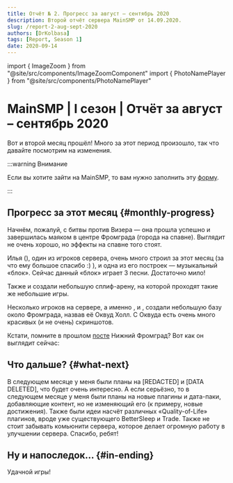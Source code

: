 ```yaml
---
title: Отчёт № 2. Прогресс за август – сентябрь 2020
description: Второй отчёт сервера MainSMP от 14.09.2020.
slug: /report-2-aug-sept-2020
authors: [DrKolbasa]
tags: [Report, Season 1]
date: 2020-09-14
---
```


import { ImageZoom } from "@site/src/components/ImageZoomComponent"
import { PhotoNamePlayer } from "@site/src/components/PhotoNamePlayer"

# MainSMP | I сезон | Отчёт за август – сентябрь 2020

Вот и второй месяц прошёл! Много за этот период произошло, так что давайте посмотрим на изменения.

<!-- truncate -->

:::warning Внимание

Если вы хотите зайти на MainSMP, то вам нужно заполнить эту [форму](https://docs.google.com/forms/d/e/1FAIpQLSd439lToKD3iWyeyhokr8FDmnviJtvespjAiwM_0_tl2tLbHw/viewform).

:::

## Прогресс за этот месяц {#monthly-progress}

<ImageZoom
  src="/img/reports/report-2-aug-sept-2020/rep2-pic1-fromgrad-beacon.png"
  alt="Маяк в центре Фромграда"
/>

Начнём, пожалуй, с битвы против Визера — она прошла успешно и завершилась маяком в центре Фромграда (города на спавне). Выглядит не очень хорошо, но эффекты на спавне того стоят.

<ImageZoom
  src="/img/reports/report-2-aug-sept-2020/rep2-pic2-muzikalnij-blok-ilya-spb-splif-arena.png"
  alt="Музыкальный блок игрока ilya_spb и сплиф-арена во Фромграде"
/>

Илья (<PhotoNamePlayer nickname="ilya_spb"/>), один из игроков сервера, очень много строил за этот месяц (за что ему большое спасибо :) ), и одна из его построек — музыкальный «блок». Сейчас данный «блок» играет 3 песни. Достаточно мило!

Также <PhotoNamePlayer nickname="rydyk777"/> и <PhotoNamePlayer nickname="Flammablelion"/> создали небольшую сплиф-арену, на которой проходят такие же небольшие игры.

<ImageZoom
  src="/img/reports/report-2-aug-sept-2020/rep2-pic3-ledenaya-doroga-v-nezere.png"
  alt="Ледяная дорога в Незере"
/>

<ImageZoom
  src="/img/reports/report-2-aug-sept-2020/rep2-pic4-spawn-v-ende.png"
  alt="Спавн в Энде"
/>

<ImageZoom
  src="/img/reports/report-2-aug-sept-2020/rep2-pic5-okvud-holl-1.png"
  alt="Скриншот № 1 Оквуд Холла возле Фромграда"
/>

Несколько игроков на сервере, а именно <PhotoNamePlayer nickname="rydyk777"/>, <PhotoNamePlayer nickname="FouRAMe"/> и <PhotoNamePlayer nickname="ilya_spb"/>, создали небольшую базу около Фромграда, назвав её Оквуд Холл. С Оквуда есть очень много красивых (и не очень) скриншотов.

<ImageZoom
  src="/img/reports/report-2-aug-sept-2020/rep2-pic6-okvud-holl-2.png"
  alt="Скриншот № 2 Оквуд Холла возле Фромграда"
/>

<ImageZoom
  src="/img/reports/report-2-aug-sept-2020/rep2-pic7-okvud-holl-3.png"
  alt="Скриншот № 3 Оквуд Холла возле Фромграда"
/>

<ImageZoom
  src="/img/reports/report-2-aug-sept-2020/rep2-pic8-okvud-holl-4.png"
  alt="Скриншот № 4 Оквуд Холла возле Фромграда"
/>

Кстати, помните в прошлом [посте](/blog/report-1-july-aug-2020) Нижний Фромград? Вот как он выглядит сейчас:

<ImageZoom
  src="/img/reports/report-2-aug-sept-2020/rep2-pic9-nizhnij-hab-nezera.png"
  alt="Скриншот № 4 Оквуд Холла возле Фромграда"
/>

## Что дальше? {#what-next}

В следующем месяце у меня были планы на [REDACTED] и [DATA DELETED], что будет очень интересно. А если серьёзно, то в следующем месяце у меня были планы на новые плагины и дата-паки, добавляющие контент, но не изменяющий его (к примеру, новые достижения). Также были идеи насчёт различных «Quality-of-Life» плагинов, вроде уже существующего BetterSleep и Trade. Также не стоит забывать комьюнити сервера, которое делает огромную работу в улучшении сервера. Спасибо, ребят! 

## Ну и напоследок... {#in-ending}

Удачной игры!